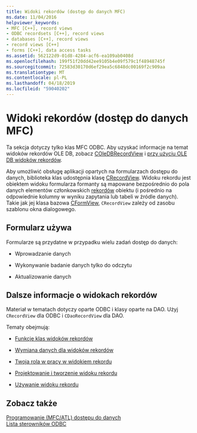 ```yaml
---
title: Widoki rekordów (dostęp do danych MFC)
ms.date: 11/04/2016
helpviewer_keywords:
- MFC [C++], record views
- ODBC recordsets [C++], record views
- databases [C++], record views
- record views [C++]
- forms [C++], data access tasks
ms.assetid: 562122d9-01d8-4284-acf6-ea109ab0408d
ms.openlocfilehash: 199f51f20dd42ee9105b4e09f579c1f48948745f
ms.sourcegitcommit: 72583d30170d6ef29ea5c6848dc00169f2c909aa
ms.translationtype: MT
ms.contentlocale: pl-PL
ms.lasthandoff: 04/18/2019
ms.locfileid: "59040202"
---
```

# <a name="record-views--mfc-data-access"></a>Widoki rekordów (dostęp do danych MFC)

Ta sekcja dotyczy tylko klas MFC ODBC. Aby uzyskać informacje na temat widoków rekordów OLE DB, zobacz [COleDBRecordView](../mfc/reference/coledbrecordview-class.md) i [przy użyciu OLE DB widoków rekordów](../data/oledb/using-ole-db-record-views.md).

Aby umożliwić obsługę aplikacji opartych na formularzach dostępu do danych, biblioteka klas udostępnia klasę [CRecordView](../mfc/reference/crecordview-class.md). Widoku rekordu jest obiektem widoku formularza formanty są mapowane bezpośrednio do pola danych elementów członkowskich [rekordów](../data/odbc/recordset-odbc.md) obiektu (i pośrednio na odpowiednie kolumny w wyniku zapytania lub tabeli w źródle danych). Takie jak jej klasa bazowa [CFormView](../mfc/reference/cformview-class.md), `CRecordView` zależy od zasobu szablonu okna dialogowego.

## <a name="form-uses"></a>Formularz używa

Formularze są przydatne w przypadku wielu zadań dostęp do danych:

- Wprowadzanie danych

- Wykonywanie badanie danych tylko do odczytu

- Aktualizowanie danych

## <a name="further-reading-about-record-views"></a>Dalsze informacje o widokach rekordów

Materiał w tematach dotyczy oparte ODBC i klasy oparte na DAO. Użyj `CRecordView` dla ODBC i `CDaoRecordView` dla DAO.

Tematy obejmują:

- [Funkcje klas widoków rekordów](../data/features-of-record-view-classes-mfc-data-access.md)

- [Wymiana danych dla widoków rekordów](../data/data-exchange-for-record-views-mfc-data-access.md)

- [Twoja rola w pracy w widokiem rekordu](../data/your-role-in-working-with-a-record-view-mfc-data-access.md)

- [Projektowanie i tworzenie widoku rekordu](../data/designing-and-creating-a-record-view-mfc-data-access.md)

- [Używanie widoku rekordu](../data/using-a-record-view-mfc-data-access.md)

## <a name="see-also"></a>Zobacz także

[Programowanie (MFC/ATL) dostępu do danych](../data/data-access-programming-mfc-atl.md)<br/>
[Lista sterowników ODBC](../data/odbc/odbc-driver-list.md)